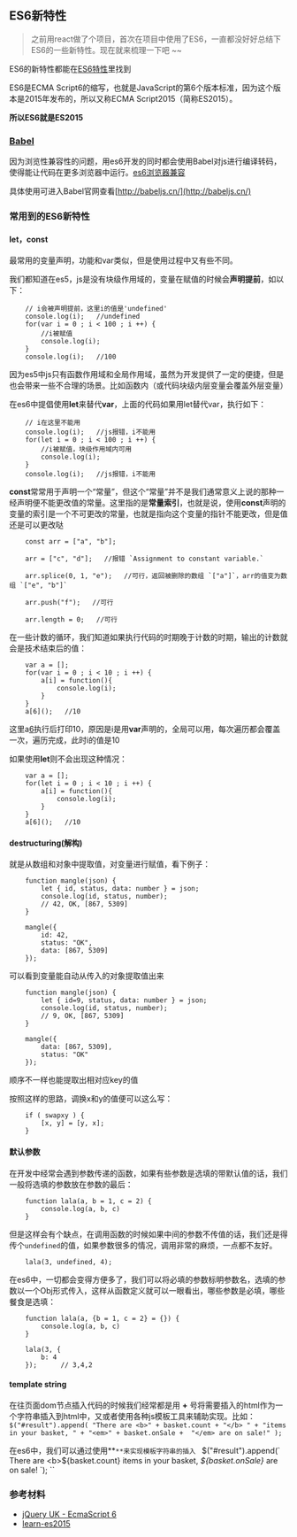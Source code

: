 ## ES6新特性

> 之前用react做了个项目，首次在项目中使用了ES6，一直都没好好总结下ES6的一些新特性。现在就来梳理一下吧 ~~

ES6的新特性都能在[ES6特性](http://es6-features.org/#Constants)里找到

ES6是ECMA Script6的缩写，也就是JavaScript的第6个版本标准，因为这个版本是2015年发布的，所以又称ECMA Script2015（简称ES2015）。

**所以ES6就是ES2015**


### [Babel](http://babeljs.cn/)

因为浏览性兼容性的问题，用es6开发的同时都会使用Babel对js进行编译转码，使得能让代码在更多浏览器中运行。[es6浏览器兼容](http://caniuse.com/#search=es6)

具体使用可进入Babel官网查看[http://babeljs.cn/](http://babeljs.cn/)

### 常用到的ES6新特性

#### let，const
最常用的变量声明，功能和var类似，但是使用过程中又有些不同。

我们都知道在es5，js是没有块级作用域的，变量在赋值的时候会**声明提前**，如以下：
```
	// i会被声明提前，这里i的值是'undefined'
	console.log(i);   //undefined
	for(var i = 0 ; i < 100 ; i ++) {
		//i被赋值
		console.log(i);
	}
	console.log(i);   //100
```

因为es5中js只有函数作用域和全局作用域，虽然为开发提供了一定的便捷，但是也会带来一些不合理的场景。比如函数内（或代码块级内层变量会覆盖外层变量）

在es6中提倡使用**let**来替代**var**，上面的代码如果用let替代var，执行如下：
```
	// i在这里不能用
	console.log(i);   //js报错，i不能用
	for(let i = 0 ; i < 100 ; i ++) {
		//i被赋值，块级作用域内可用
		console.log(i);
	}
	console.log(i);   //js报错，i不能用
```

**const**常常用于声明一个“常量”，但这个“常量”并不是我们通常意义上说的那种一经声明便不能更改值的常量。这里指的是**常量索引**，也就是说，使用**const**声明的变量的索引是一个不可更改的常量，也就是指向这个变量的指针不能更改，但是值还是可以更改哒
```
	const arr = ["a", "b"];

	arr = ["c", "d"];   //报错 `Assignment to constant variable.`

	arr.splice(0, 1, "e");   //可行，返回被删除的数组 `["a"]`，arr的值变为数组 `["e", "b"]`

	arr.push("f");   //可行

	arr.length = 0;   //可行
```

在一些计数的循环，我们知道如果执行代码的时期晚于计数的时期，输出的计数就会是技术结束后的值：
```
	var a = [];
	for(var i = 0 ; i < 10 ; i ++) {
		a[i] = function(){
			console.log(i);
		}
	}
	a[6]();   //10
```

这里a[6]()执行后打印10，原因是i是用**var**声明的，全局可以用，每次遍历都会覆盖一次，遍历完成，此时i的值是10

如果使用**let**则不会出现这种情况：
```
	var a = [];
	for(let i = 0 ; i < 10 ; i ++) {
		a[i] = function(){
			console.log(i);
		}
	}
	a[6]();   //10
```

#### destructuring(解构)

就是从数组和对象中提取值，对变量进行赋值，看下例子：
```
	function mangle(json) {
		let { id, status, data: number } = json;
		console.log(id, status, number);
		// 42, OK, [867, 5309]
	}

	mangle({ 
		id: 42, 
		status: "OK", 
		data: [867, 5309] 
	});
```
可以看到变量能自动从传入的对象提取值出来

```
	function mangle(json) {
		let { id=9, status, data: number } = json;
		console.log(id, status, number);
		// 9, OK, [867, 5309]
	}

	mangle({ 
		data: [867, 5309], 
		status: "OK" 
	});
```
顺序不一样也能提取出相对应key的值

按照这样的思路，调换x和y的值便可以这么写：
```
	if ( swapxy ) {
		[x, y] = [y, x];
	}
```

#### 默认参数
在开发中经常会遇到参数传递的函数，如果有些参数是选填的带默认值的话，我们一般将选填的参数放在参数的最后：
```
	function lala(a, b = 1, c = 2) {
		console.log(a, b, c)
	}
```

但是这样会有个缺点，在调用函数的时候如果中间的参数不传值的话，我们还是得传个`undefined`的值，如果参数很多的情况，调用非常的麻烦，一点都不友好。
```
	lala(3, undefined, 4);
```

在es6中，一切都会变得方便多了，我们可以将必填的参数标明参数名，选填的参数以一个Obj形式传入，这样从函数定义就可以一眼看出，哪些参数是必填，哪些餐食是选填：
```
	function lala(a, {b = 1, c = 2} = {}) {
		console.log(a, b, c)
	}

	lala(3, {
		b: 4
	});      // 3,4,2
```

#### template string
在往页面dom节点插入代码的时候我们经常都是用 **+** 号将需要插入的html作为一个字符串插入到html中，又或者使用各种js模板工具来辅助实现。比如：
``
	$("#result").append(
		"There are <b>" + basket.count + "</b> " +
		"items in your basket, " +
		"<em>" + basket.onSale + 
		"</em> are on sale!"
	);
``

在es6中，我们可以通过使用**``**来实现模板字符串的插入
``
	$("#result").append(`
		There are <b>${basket.count}</b> 
		items in your basket, <em>${basket.onSale}</em>
		are on sale!
	`);
``

### 参考材料
* [jQuery UK - EcmaScript 6](https://docs.google.com/presentation/d/1PvAHvODY_L3AiumgyjNFl4IPr82dq74vJxmMPOeU8uE/edit#slide=id.g68f6b382e_0118)
* [learn-es2015](http://babeljs.cn/docs/learn-es2015)
